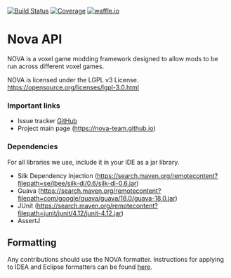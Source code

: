 [![Build Status](https://img.shields.io/travis/NOVA-Team/NOVA-Core/master.svg?style=flat-square)](https://travis-ci.org/NOVA-Team/NOVA-Core)
[![Coverage](https://img.shields.io/codecov/c/github/NOVA-Team/NOVA-Core.svg?style=flat-square)](https://codecov.io/github/NOVA-Team/NOVA-Core)
[![waffle.io](https://img.shields.io/badge/tracker-waffle.io-blue.svg?style=flat-square)](https://waffle.io/NOVA-Team/NOVA-Core)

Nova API
========
NOVA is a voxel game modding framework designed to allow mods to be run across different voxel games.

NOVA is licensed under the LGPL v3 License.
<https://opensource.org/licenses/lgpl-3.0.html>

### Important links
* Issue tracker [GitHub](https://github.com/NOVA-Team/NOVA-Monorepo/issues)
* Project main page (https://nova-team.github.io)

### Dependencies
For all libraries we use, include it in your IDE as a jar library.

* Silk Dependency Injection (<https://search.maven.org/remotecontent?filepath=se/jbee/silk-di/0.6/silk-di-0.6.jar>)
* Guava (<https://search.maven.org/remotecontent?filepath=com/google/guava/guava/18.0/guava-18.0.jar>)
* JUnit (<https://search.maven.org/remotecontent?filepath=junit/junit/4.12/junit-4.12.jar>)
* AssertJ

Formatting
----------
Any contributions should use the NOVA formatter. Instructions for applying to IDEA and Eclipse formatters can be found [here](https://nova-team.github.io/docs/NOVA%20Development/Formatting/).
